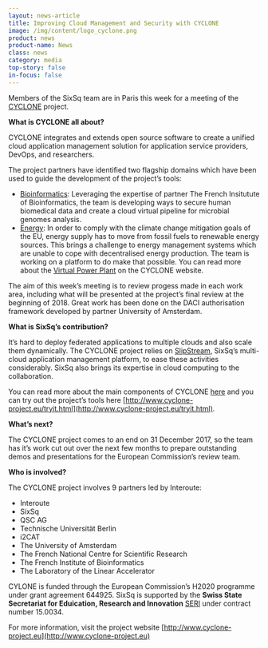 ```yaml
---
layout: news-article
title: Improving Cloud Management and Security with CYCLONE
image: /img/content/logo_cyclone.png
product: news
product-name: News
class: news
category: media
top-story: false
in-focus: false
---
```


Members of the SixSq team are in Paris this week for a meeting of the [CYCLONE](http://www.cyclone-project.eu/) project.

**What is CYCLONE all about?**

CYCLONE integrates and extends open source software to create a unified cloud application management solution for application service providers, DevOps, and researchers.

The project partners have identified two flagship domains which have been used to guide the development of the project’s tools:

- [Bioinformatics](http://www.cyclone-project.eu/usecases/1-bioinformatics.html): Leveraging the expertise of partner The French Insitutute of Bioinformatics, the team is developing ways to secure human biomedical data and create a cloud virtual pipeline for microbial genomes analysis.
- [Energy](http://www.cyclone-project.eu/usecases/2-energy.html): In order to comply with the climate change mitigation goals of the EU, energy supply has to move from fossil fuels to renewable energy sources. This brings a challenge to energy management systems which are unable to cope with decentralised energy production. The team is working on a platform to do make that possible. You can read more about the [Virtual Power Plant](https://cyclone.france-bioinformatique.fr/usecases/view/157) on the CYCLONE website.


The aim of this week’s meeting is to review progess made in each work area, including what will be presented at the project’s final review at the beginning of 2018. Great work has been done on the DACI authorisation framework developed by partner University of Amsterdam.

**What is SixSq’s contribution?**

It’s hard to deploy federated applications to multiple clouds and also scale them dynamically. The CYCLONE project relies on [SlipStream](/products-and-services/slipstream/overview), SixSq’s multi-cloud application management platform, to ease these activities considerably. SixSq also brings its expertise in cloud computing to the collaboration.

You can read more about the main components of CYCLONE [here](http://www.cyclone-project.eu/software.html#main-components) and you can try out the project’s tools here [http://www.cyclone-project.eu/tryit.html](http://www.cyclone-project.eu/tryit.html).

**What’s next?**

The CYCLONE project comes to an end on 31 December 2017, so the team has it’s work cut out over the next few months to prepare outstanding demos and presentations for the European Commission’s review team.

**Who is involved?**

The CYCLONE project involves 9 partners led by Interoute:

- Interoute
- SixSq
- QSC AG
- Technische Universität Berlin
- i2CAT
- The University of Amsterdam
- The French National Centre for Scientific Research
- The French Institute of Bioinformatics
- The Laboratory of the Linear Accelerator



CYLONE is funded through the European Commission’s H2020 programme under grant agreement 644925. SixSq is supported by the **Swiss State Secretariat for Eduication, Research and Innovation** [SERI](https://www.sbfi.admin.ch/sbfi/en/home.html	) under contract number 15.0034.

For more information, visit the project website [http://www.cyclone-project.eu](http://www.cyclone-project.eu)



